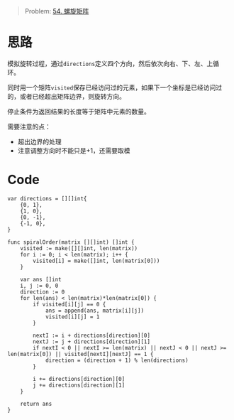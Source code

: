 

> Problem: [54. 螺旋矩阵](https://leetcode.cn/problems/spiral-matrix/description/)

# 思路
模拟旋转过程，通过`directions`定义四个方向，然后依次向右、下、左、上循环。

同时用一个矩阵`visited`保存已经访问过的元素，如果下一个坐标是已经访问过的，或者已经超出矩阵边界，则旋转方向。

停止条件为返回结果的长度等于矩阵中元素的数量。

需要注意的点：
- 超出边界的处理
- 注意调整方向时不能只是+1，还需要取模

# Code
```
var directions = [][]int{
	{0, 1},
	{1, 0},
	{0, -1},
	{-1, 0},
}

func spiralOrder(matrix [][]int) []int {
	visited := make([][]int, len(matrix))
	for i := 0; i < len(matrix); i++ {
		visited[i] = make([]int, len(matrix[0]))
	}

	var ans []int
	i, j := 0, 0
	direction := 0
	for len(ans) < len(matrix)*len(matrix[0]) {
		if visited[i][j] == 0 {
			ans = append(ans, matrix[i][j])
			visited[i][j] = 1
		}

		nextI := i + directions[direction][0]
		nextJ := j + directions[direction][1]
		if nextI < 0 || nextI >= len(matrix) || nextJ < 0 || nextJ >= len(matrix[0]) || visited[nextI][nextJ] == 1 {
			direction = (direction + 1) % len(directions)
		}

		i += directions[direction][0]
		j += directions[direction][1]
	}

	return ans
}
```
  
